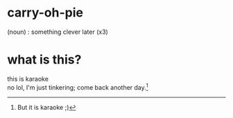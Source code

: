 # carry-oh-pie
(noun) : something clever later (x3)

# what is this?
this is karaoke  
no lol, I'm just tinkering; come back another day.[^1]  


[^1]: But it is karaoke ;)


